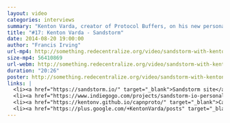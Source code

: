 ```yaml
---
layout: video
categories: interviews
summary: "Kenton Varda, creator of Protocol Buffers, on his new personal cloud platform Sandstorm. How can we get more open source web apps?"
title: "#17: Kenton Varda - Sandstorm"
date: 2014-08-20 19:00:00
author: "Francis Irving"
url-mp4: http://something.redecentralize.org/video/sandstorm-with-kenton-varda.mp4
size-mp4: 56410869
url-webm: http://something.redecentralize.org/video/sandstorm-with-kenton-varda.webm
duration: "20:26"
poster: http://something.redecentralize.org/video/sandstorm-with-kenton-varda.jpg
links: |
  <li><a href="https://sandstorm.io/" target="_blank">Sandstorm site</a></li>
  <li><a href="https://www.indiegogo.com/projects/sandstorm-io-personal-cloud-platform" target="_blank">Fund Sandstorm on Indiegogo</a></li>
  <li><a href="https://kentonv.github.io/capnproto/" target="_blank">Cap’n Proto</a></li>
  <li><a href="https://plus.google.com/+KentonVarda/posts" target="_blank">Kenton's Google+</a></li>
---
```

